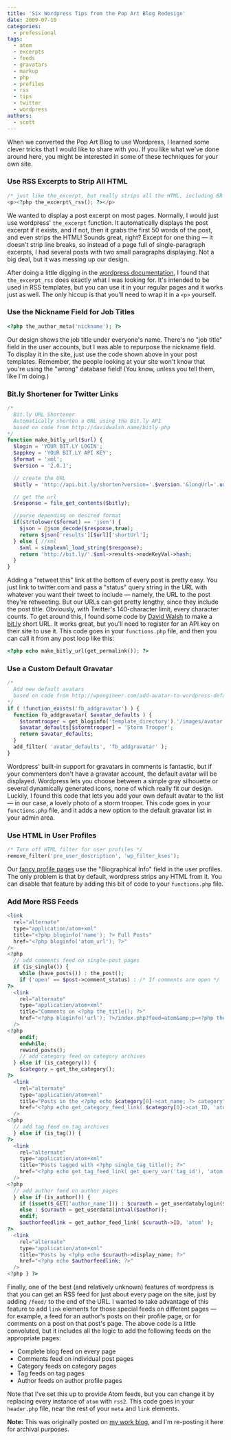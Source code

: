 ```yaml
---
title: 'Six Wordpress Tips from the Pop Art Blog Redesign'
date: 2009-07-10
categories:
  - professional
tags:
  - atom
  - excerpts
  - feeds
  - gravatars
  - markup
  - php
  - profiles
  - rss
  - tips
  - twitter
  - wordpress
authors:
  - scott
---
```


When we converted the Pop Art Blog to use Wordpress, I learned some clever tricks that I would like to share with you. If you like what we've done around here, you might be interested in some of these techniques for your own site.

### Use RSS Excerpts to Strip All HTML

```php
/* just like the_excerpt, but really strips all the HTML, including BR tags */
<p><?php the_excerpt\_rss(); ?></p>
```

We wanted to display a post excerpt on most pages. Normally, I would just use wordpress' `the_excerpt` function. It automatically displays the post excerpt if it exists, and if not, then it grabs the first 50 words of the post, and even strips the HTML! Sounds great, right? Except for one thing — it doesn't strip line breaks, so instead of a page full of single-paragraph excerpts, I had several posts with two small paragraphs displaying. Not a big deal, but it was messing up our design.

After doing a little digging in the [wordpress documentation](http://codex.wordpress.org/), I found that `the_excerpt_rss` does exactly what I was looking for. It's intended to be used in RSS templates, but you can use it in your regular pages and it works just as well. The only hiccup is that you'll need to wrap it in a `<p>` yourself.

### Use the Nickname Field for Job Titles

```php
<?php the_author_meta('nickname'); ?>
```

Our design shows the job title under everyone's name. There's no "job title" field in the user accounts, but I was able to repurpose the nickname field. To display it in the site, just use the code shown above in your post templates. Remember, the people looking at your site won't know that you're using the "wrong" database field! (You know, unless you tell them, like I'm doing.)

### Bit.ly Shortener for Twitter Links

```php
/*
  Bit.ly URL Shortener
  Automatically shorten a URL using the Bit.ly API
  based on code from http://davidwalsh.name/bitly-php
*/
function make_bitly_url($url) {
  $login = 'YOUR BIT.LY LOGIN';
  $appkey = 'YOUR BIT.LY API KEY';
  $format = 'xml';
  $version = '2.0.1';

  // create the URL
  $bitly = 'http://api.bit.ly/shorten?version='.$version.'&longUrl='.urlencode($url).'&login='.$login.'&apiKey='.$appkey.'&format='.$format;

  // get the url
  $response = file_get_contents($bitly);

  //parse depending on desired format
  if(strtolower($format) == 'json') {
    $json = @json_decode($response,true);
    return $json['results'][$url]['shortUrl'];
  } else { //xml
    $xml = simplexml_load_string($response);
    return 'http://bit.ly/'.$xml->results->nodeKeyVal->hash;
  }
}
```

Adding a "retweet this" link at the bottom of every post is pretty easy. You just link to twitter.com and pass a "status" query string in the URL with whatever you want their tweet to include — namely, the URL to the post they're retweeting. But our URLs can get pretty lengthy, since they include the post title. Obviously, with Twitter's 140-character limit, every character counts. To get around this, I found some code by [David Walsh](http://davidwalsh.name/bitly-php) to make a [bit.ly](http://bit.ly/) short URL. It works great, but you'll need to register for an API key on their site to use it. This code goes in your `functions.php` file, and then you can call it from any post loop like this:

```php
<?php echo make_bitly_url(get_permalink()); ?>
```

### Use a Custom Default Gravatar

```php
/*
  Add new default avatars
  based on code from http://wpengineer.com/add-avatar-to-wordpress-default/
*/
if ( !function_exists('fb_addgravatar') ) {
  function fb_addgravatar( $avatar_defaults ) {
    $stormtrooper = get_bloginfo('template_directory').'/images/avatar.png';
    $avatar_defaults[$stormtrooper] = 'Storm Trooper';
    return $avatar_defaults;
  }
  add_filter( 'avatar_defaults', 'fb_addgravatar' );
}
```

Wordpress' built-in support for gravatars in comments is fantastic, but if your commenters don't have a gravatar account, the default avatar will be displayed. Wordpress lets you choose between a simple gray silhouette or several dynamically generated icons, none of which really fit our design. Luckily, I found this code that lets you add your own default avatar to the list — in our case, a lovely photo of a storm trooper. This code goes in your `functions.php` file, and it adds a new option to the default gravatar list in your admin area.

### Use HTML in User Profiles

```php
/* Turn off HTML filter for user profiles */
remove_filter('pre_user_description', 'wp_filter_kses');
```

Our [fancy profile pages](http://blogs.popart.com/author/scottvandehey/) use the "Biographical Info" field in the user profiles. The only problem is that by default, wordpress strips any HTML from it. You can disable that feature by adding this bit of code to your `functions.php` file.

### Add More RSS Feeds

```php
<link
  rel="alternate"
  type="application/atom+xml"
  title="<?php bloginfo('name'); ?> Full Posts"
  href="<?php bloginfo('atom_url'); ?>"
/>
<?php
  // add comments feed on single-post pages
  if (is_single()) {
    while (have_posts()) : the_post();
    if ('open' == $post->comment_status) : /* If comments are open */
?>
  <link
    rel="alternate"
    type="application/atom+xml"
    title="Comments on <?php the_title(); ?>"
    href="<?php bloginfo('url'); ?>/index.php?feed=atom&amp;p=<?php the_ID(); ?>"
  />
<?php
    endif;
    endwhile;
    rewind_posts();
    // add category feed on category archives
  } else if (is_category()) {
    $category = get_the_category();
?>
  <link
    rel="alternate"
    type="application/atom+xml"
    title="Posts in the <?php echo $category[0]->cat_name; ?> category"
    href="<?php echo get_category_feed_link( $category[0]->cat_ID, 'atom' ); ?>"
  />
<?php
  // add tag feed on tag archives
  } else if (is_tag()) {
?>
  <link
    rel="alternate"
    type="application/atom+xml"
    title="Posts tagged with <?php single_tag_title(); ?>"
    href="<?php echo get_tag_feed_link( get_query_var('tag_id'), 'atom' ); ?>"
  />
<?php
  // add author feed on author pages
  } else if (is_author()) {
    if (isset($_GET['author_name'])) : $curauth = get_userdatabylogin($author_name);
    else : $curauth = get_userdata(intval($author));
    endif;
    $authorfeedlink = get_author_feed_link( $curauth->ID, 'atom' );
?>
  <link
    rel="alternate"
    type="application/atom+xml"
    title="Posts by <?php echo $curauth->display_name; ?>"
    href="<?php echo $authorfeedlink; ?>"
  />
<?php } ?>
```

Finally, one of the best (and relatively unknown) features of wordpress is that you can get an RSS feed for just about every page on the site, just by adding `/feed/` to the end of the URL. I wanted to take advantage of this feature to add `link` elements for those special feeds on different pages — for example, a feed for an author's posts on their profile page, or for comments on a post on that post's page. The above code is a little convoluted, but it includes all the logic to add the following feeds on the appropriate pages:

- Complete blog feed on every page
- Comments feed on individual post pages
- Category feeds on category pages
- Tag feeds on tag pages
- Author feeds on author profile pages

Note that I've set this up to provide Atom feeds, but you can change it by replacing every instance of `atom` with `rss2`. This code goes in your `header.php` file, near the rest of your `meta` and `link` elements.

**Note:** This was originally posted on [my work blog](http://blogs.popart.com/author/scottvandehey/), and I'm re-posting it here for archival purposes.
